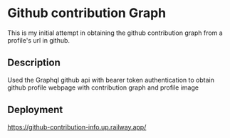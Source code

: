 
# Github contribution Graph

This is my initial attempt in obtaining the github contribution graph from a profile's url in github.


## Description

Used the Graphql github api with bearer token authentication to obtain github profile webpage with contribution graph and profile image

## Deployment

https://github-contribution-info.up.railway.app/

